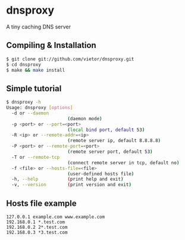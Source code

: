 dnsproxy
========

A tiny caching DNS server

## Compiling & Installation

```bash
$ git clone git://github.com/vietor/dnsproxy.git
$ cd dnsproxy
$ make && make install
```

## Simple tutorial

```bash
$ dnsproxy -h
Usage: dnsproxy [options]
  -d or --daemon
                       (daemon mode)
  -p <port> or --port=<port>
                       (local bind port, default 53)
  -R <ip> or --remote-addr=<ip>
                       (remote server ip, default 8.8.8.8)
  -P <port> or --remote-port=<port>
                       (remote server port, default 53)
  -T or --remote-tcp
                       (connect remote server in tcp, default no)
  -f <file> or --hosts-file=<file>
                       (user-defined hosts file)
  -h, --help           (print help and exit)
  -v, --version        (print version and exit)
```

## Hosts file example

```
127.0.0.1 example.com www.example.com
192.168.0.1 *.test.com
192.168.0.2 2*.test.com
192.168.0.3 *3.test.com
```

